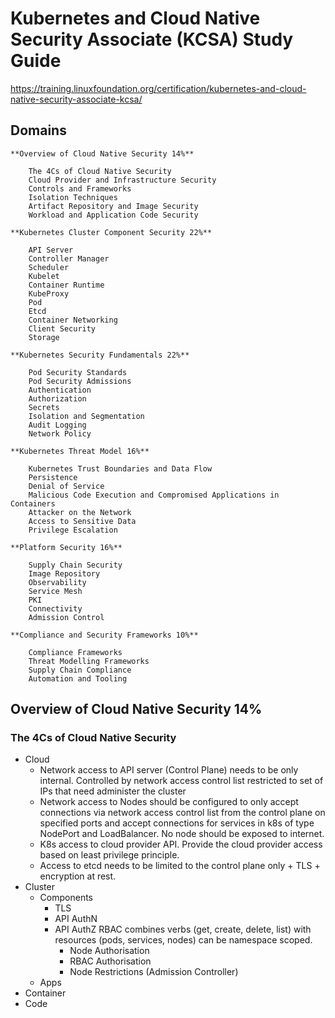 # Kubernetes and Cloud Native Security Associate (KCSA) Study Guide

https://training.linuxfoundation.org/certification/kubernetes-and-cloud-native-security-associate-kcsa/

## Domains

```
**Overview of Cloud Native Security 14%**

    The 4Cs of Cloud Native Security
    Cloud Provider and Infrastructure Security
    Controls and Frameworks
    Isolation Techniques
    Artifact Repository and Image Security
    Workload and Application Code Security

**Kubernetes Cluster Component Security 22%**

    API Server
    Controller Manager
    Scheduler
    Kubelet
    Container Runtime
    KubeProxy
    Pod
    Etcd
    Container Networking
    Client Security
    Storage

**Kubernetes Security Fundamentals 22%**

    Pod Security Standards
    Pod Security Admissions
    Authentication
    Authorization
    Secrets
    Isolation and Segmentation
    Audit Logging
    Network Policy

**Kubernetes Threat Model 16%**

    Kubernetes Trust Boundaries and Data Flow
    Persistence
    Denial of Service
    Malicious Code Execution and Compromised Applications in Containers
    Attacker on the Network
    Access to Sensitive Data
    Privilege Escalation

**Platform Security 16%**

    Supply Chain Security
    Image Repository
    Observability
    Service Mesh
    PKI
    Connectivity
    Admission Control

**Compliance and Security Frameworks 10%**

    Compliance Frameworks
    Threat Modelling Frameworks
    Supply Chain Compliance
    Automation and Tooling
```

## Overview of Cloud Native Security 14%
### The 4Cs of Cloud Native Security
- Cloud
    - Network access to API server (Control Plane) needs to be only internal. Controlled by network access control list restricted to set of IPs that need administer the cluster
    - Network access to Nodes should be configured to only accept connections via network access control list from the control plane on specified ports and accept connections for services in k8s of type NodePort and LoadBalancer. No node should be exposed to internet.
    - K8s access to cloud provider API. Provide the cloud provider access based on least privilege principle.
    - Access to etcd needs to be limited to the control plane only + TLS + encryption at rest.
- Cluster
    - Components
        - TLS
        - API AuthN
        - API AuthZ RBAC combines verbs (get, create, delete, list) with resources (pods, services, nodes) can be namespace scoped.
            - Node Authorisation
            - RBAC Authorisation
            - Node Restrictions (Admission Controller)
    - Apps
- Container
- Code
